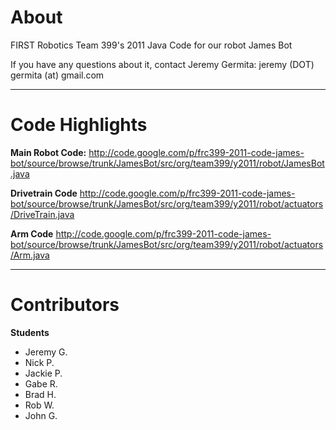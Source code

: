 # About #
FIRST Robotics Team 399's 2011 Java Code for our robot James Bot

If you have any questions about it, contact Jeremy Germita:
jeremy (DOT) germita (at) gmail.com


---

# Code Highlights #
**Main Robot Code:**
http://code.google.com/p/frc399-2011-code-james-bot/source/browse/trunk/JamesBot/src/org/team399/y2011/robot/JamesBot.java

**Drivetrain Code**
http://code.google.com/p/frc399-2011-code-james-bot/source/browse/trunk/JamesBot/src/org/team399/y2011/robot/actuators/DriveTrain.java

**Arm Code**
http://code.google.com/p/frc399-2011-code-james-bot/source/browse/trunk/JamesBot/src/org/team399/y2011/robot/actuators/Arm.java


---

# Contributors #
**Students**
  * Jeremy G.
  * Nick P.
  * Jackie P.
  * Gabe R.
  * Brad H.
  * Rob W.
  * John G.